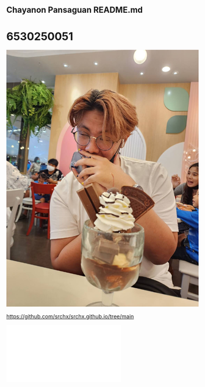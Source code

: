 ## Chayanon Pansaguan README.md
# 6530250051 

![Alt text](IMG_1580.jpeg)

https://github.com/srchx/srchx.github.io/tree/main

![ALT text](loopcoverage.md)

